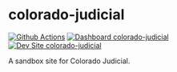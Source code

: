 # colorado-judicial

[![Github Actions](https://github.com/akempler/colorado-judicial/actions/workflows/build_deploy_and_test.yml/badge.svg)](https://github.com/akempler/colorado-judicial/actions/workflows/build_deploy_and_test.yml)
[![Dashboard colorado-judicial](https://img.shields.io/badge/pantheon_dashboard-colorado_judicial-yellow.svg)](https://dashboard.pantheon.io/sites/cb532997-7392-4556-8c39-07f3b7dc1177#dev/code)
[![Dev Site colorado-judicial](https://img.shields.io/badge/dev_site-colorado_judicial-blue.svg)](http://dev-colorado-judicial.pantheonsite.io/)

A sandbox site for Colorado Judicial.

